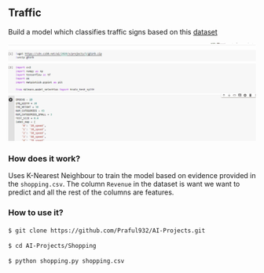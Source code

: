 ## Traffic
Build a model which classifies traffic signs based on this [dataset](http://benchmark.ini.rub.de/?section=gtsrb&subsection=news)

![Demo](demo.gif)

### How does it work?
Uses K-Nearest Neighbour to train the model based on evidence provided in the `shopping.csv`. The column `Revenue` in the dataset is want we want to predict and all the rest of the columns are features.

### How to use it?
`$ git clone https://github.com/Praful932/AI-Projects.git`

`$ cd AI-Projects/Shopping`

`$ python shopping.py shopping.csv`


